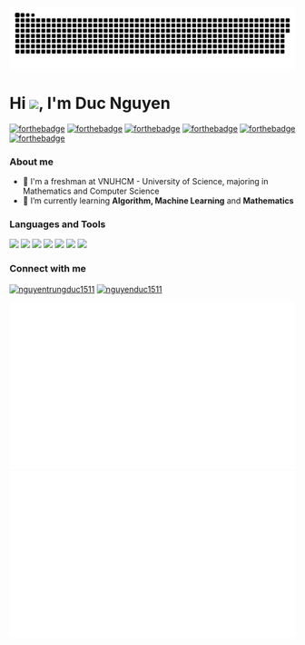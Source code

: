 <div width="100%" align="center">

![snakeeeeeee gif](https://github.com/ducnguyen1511/ducnguyen1511/blob/output/github-contribution-grid-snake.svg)
  
<div width="100%" align="left">
<h1>Hi  <img src="https://c.tenor.com/ShTnSrVLePQAAAAi/capoo-bugcat.gif" width="60" />, I'm Duc Nguyen </h1>

<!--   [![forthebadge](https://forthebadge.com/images/badges/fixed-bugs.svg)](https://forthebadge.com) -->
  [![forthebadge](https://forthebadge.com/images/badges/0-percent-optimized.svg)](https://forthebadge.com)
  [![forthebadge](https://forthebadge.com/images/badges/makes-people-smile.svg)](https://forthebadge.com)
  [![forthebadge](https://forthebadge.com/images/badges/ctrl-c-ctrl-v.svg)](https://forthebadge.com)
  [![forthebadge](https://forthebadge.com/images/badges/not-a-bug-a-feature.svg)](https://forthebadge.com)
  [![forthebadge](https://forthebadge.com/images/badges/contains-tasty-spaghetti-code.svg)](https://forthebadge.com)
  [![forthebadge](https://forthebadge.com/images/badges/powered-by-coffee.svg)](https://forthebadge.com)
  
  
  <h3>About me</h3>
  
- 🏫 I'm a freshman at VNUHCM - University of Science, majoring in Mathematics and Computer Science
- 🌱 I’m currently learning **Algorithm, Machine Learning** and **Mathematics**
<!-- - 📫 How to reach me **trungducnguyen1511@gmail.com** -->

<h3 align="left">Languages and Tools</h3>
<p align="left">  
    <img src="https://img.shields.io/badge/c++-%2300599C.svg?style=for-the-badge&logo=c%2B%2B&logoColor=white"/>
    <img src="https://img.shields.io/badge/python-3670A0?style=for-the-badge&logo=python&logoColor=ffdd54"/> 
    <img src="https://img.shields.io/badge/Haskell-5D4F85?style=for-the-badge&logo=haskell&logoColor=white"/>
    <img src="https://img.shields.io/badge/javascript-%23323330.svg?style=for-the-badge&logo=javascript&logoColor=%23F7DF1E"/>
<!--     <img src="https://img.shields.io/badge/go-%2300ADD8.svg?style=for-the-badge&logo=go&logoColor=white"/> &ensp; -->
<!--     <img src="https://img.shields.io/badge/-Julia-9558B2?style=for-the-badge&logo=julia&logoColor=white"/> &ensp; -->
    <img src="https://img.shields.io/badge/NeoVim-%2357A143.svg?&style=for-the-badge&logo=neovim&logoColor=white"/>
    <img src="https://img.shields.io/badge/latex-%23008080.svg?style=for-the-badge&logo=latex&logoColor=white"/> 
<!--     <img src="https://img.shields.io/badge/Aseprite-FFFFFF?style=for-the-badge&logo=Aseprite&logoColor=#7D929E"/> &ensp; -->
<!--     <img src="https://img.shields.io/badge/Krita-203759?style=for-the-badge&logo=krita&logoColor=EEF37B"/>  &ensp; -->
    <img src="https://img.shields.io/badge/figma-%23F24E1E.svg?style=for-the-badge&logo=figma&logoColor=white"/>
</p>

<h3>Connect with me</h3>
<p>
  <a href="https://linkedin.com/in/nguyentrungduc1511" target="blank"><img align="center" src="https://raw.githubusercontent.com/rahuldkjain/github-profile-readme-generator/master/src/images/icons/Social/linked-in-alt.svg" alt="nguyentrungduc1511" height="30" width="40" /></a>
  <a href="https://fb.com/nguyenduc1511" target="blank"><img align="center" src="https://raw.githubusercontent.com/rahuldkjain/github-profile-readme-generator/master/src/images/icons/Social/facebook.svg" alt="nguyenduc1511" height="30" width="40" /></a>
</p>

<p align="center">
  <img src="https://github.com/ngntrgduc/github-stats/blob/master/generated/overview.svg">
  <img src="https://github.com/ngntrgduc/github-stats/blob/master/generated/languages.svg">
</p>
